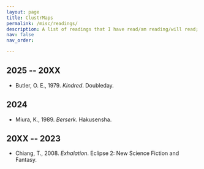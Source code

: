 ```yaml
---
layout: page
title: ClustrMaps
permalink: /misc/readings/
description: A list of readings that I have read/am reading/will read; each list is ordered alphabetically by the surname of the author(s).
nav: false
nav_order:

---
```


## 2025 -- 20XX
* Butler, O. E., 1979. *Kindred*. Doubleday.

## 2024
* Miura, K., 1989. *Berserk*. Hakusensha.

## 20XX -- 2023
* Chiang, T., 2008. *Exhalation*. Eclipse 2: New Science Fiction and Fantasy.
